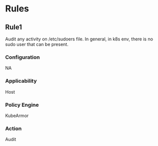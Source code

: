 # Rules

## Rule1
Audit any activity on /etc/sudoers file. In general, in k8s env, there is no sudo user that can be present.

### Configuration
NA

### Applicability
Host

### Policy Engine
KubeArmor

### Action
Audit

